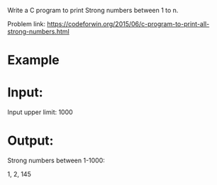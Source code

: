Write a C program to print Strong numbers between 1 to n.

Problem link: https://codeforwin.org/2015/06/c-program-to-print-all-strong-numbers.html

# Example
# Input:
Input upper limit: 1000
# Output:
Strong numbers between 1-1000: 

1, 2, 145
